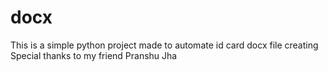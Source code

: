 # docx
This is a simple python project made to automate id card docx file creating
Special thanks to my friend Pranshu Jha